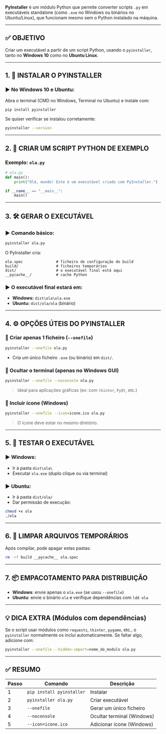 **PyInstaller** é um módulo Python que permite converter scripts `.py` em executáveis standalone (como `.exe` no Windows ou binários no Ubuntu/Linux), que funcionam mesmo sem o Python instalado na máquina.

---

## ✅ OBJETIVO

Criar um executável a partir de um script Python, usando o `pyinstaller`, tanto no **Windows 10** como no **Ubuntu Linux**.

---

## 1. 🔧 INSTALAR O PYINSTALLER

### ▶ No Windows 10 e Ubuntu:

Abra o terminal (CMD no Windows, Terminal no Ubuntu) e instale com:

```bash
pip install pyinstaller
```

Se quiser verificar se instalou corretamente:

```bash
pyinstaller --version
```

---

## 2. 📝 CRIAR UM SCRIPT PYTHON DE EXEMPLO

### Exemplo: `ola.py`

```python
# ola.py
def main():
    print("Olá, mundo! Este é um executável criado com PyInstaller.")

if __name__ == "__main__":
    main()
```

---

## 3. 🛠️ GERAR O EXECUTÁVEL

### ▶ Comando básico:

```bash
pyinstaller ola.py
```

O PyInstaller cria:

```
ola.spec               # ficheiro de configuração do build
build/                 # ficheiros temporários
dist/                  # o executável final está aqui
__pycache__/           # cache Python
```

### ▶ O executável final estará em:

* **Windows:** `dist\ola\ola.exe`
* **Ubuntu:** `dist/ola/ola` (binário)

---

## 4. ⚙️ OPÇÕES ÚTEIS DO PYINSTALLER

### 🔹 Criar apenas 1 ficheiro (`--onefile`)

```bash
pyinstaller --onefile ola.py
```

* Cria um único ficheiro `.exe` (ou binário) em `dist/`.

### 🔹 Ocultar o terminal (apenas no Windows GUI)

```bash
pyinstaller --onefile --noconsole ola.py
```

> Ideal para aplicações gráficas (ex: com `tkinter`, `PyQt`, etc.)

### 🔹 Incluir ícone (Windows)

```bash
pyinstaller --onefile --icon=icone.ico ola.py
```

> O ícone deve estar no mesmo diretório.

---

## 5. 🧪 TESTAR O EXECUTÁVEL

### ▶ Windows:

* Ir à pasta `dist\ola\`
* Executar `ola.exe` (duplo clique ou via terminal)

### ▶ Ubuntu:

* Ir à pasta `dist/ola/`
* Dar permissão de execução:

```bash
chmod +x ola
./ola
```

---

## 6. 🧹 LIMPAR ARQUIVOS TEMPORÁRIOS

Após compilar, pode apagar estas pastas:

```bash
rm -rf build __pycache__ ola.spec
```

---

## 7. 📦 EMPACOTAMENTO PARA DISTRIBUIÇÃO

* **Windows**: envie apenas o `ola.exe` (se usou `--onefile`)
* **Ubuntu**: envie o binário `ola` e verifique dependências com `ldd ola`

---

## 💡 DICA EXTRA (Módulos com dependências)

Se o script usar módulos como `requests`, `tkinter`, `pygame`, etc., o `pyinstaller` normalmente os inclui automaticamente. Se faltar algo, adicione com:

```bash
pyinstaller --onefile --hidden-import=nome_do_modulo ola.py
```

---

## ✅ RESUMO

| Passo | Comando                   | Descrição                  |
| ----- | ------------------------- | -------------------------- |
| 1     | `pip install pyinstaller` | Instalar                   |
| 2     | `pyinstaller ola.py`      | Criar executável           |
| 3     | `--onefile`               | Gerar um único ficheiro    |
| 4     | `--noconsole`             | Ocultar terminal (Windows) |
| 5     | `--icon=icone.ico`        | Adicionar ícone (Windows)  |
